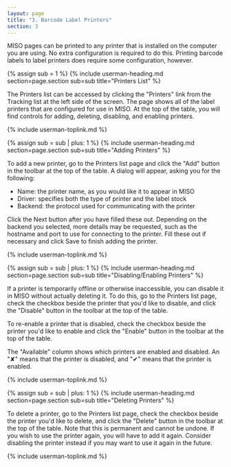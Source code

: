 ```yaml
---
layout: page
title: "3. Barcode Label Printers"
section: 3
---
```


MISO pages can be printed to any printer that is installed on the computer you are using. No extra configuration is
required to do this. Printing barcode labels to label printers does require some configuration, however.



{% assign sub = 1 %}
{% include userman-heading.md section=page.section sub=sub title="Printers List" %}

The Printers list can be accessed by clicking the "Printers" link from the Tracking list at the left side of the
screen. The page shows all of the label printers that are configured for use in MISO. At the top of the table, you will
find controls for adding, deleting, disabling, and enabling printers.

{% include userman-toplink.md %}



{% assign sub = sub | plus: 1 %}
{% include userman-heading.md section=page.section sub=sub title="Adding Printers" %}

To add a new printer, go to the Printers list page and click the "Add" button in the toolbar at the top of the table.
A dialog will appear, asking you for the following:

* Name: the printer name, as you would like it to appear in MISO
* Driver: specifies both the type of printer and the label stock
* Backend: the protocol used for communicating with the printer

Click the Next button after you have filled these out. Depending on the backend you selected, more details may be
requested, such as the hostname and port to use for connecting to the printer. Fill these out if necessary and click
Save to finish adding the printer.

{% include userman-toplink.md %}



{% assign sub = sub | plus: 1 %}
{% include userman-heading.md section=page.section sub=sub title="Disabling/Enabling Printers" %}

If a printer is temporarily offline or otherwise inaccessible, you can disable it in MISO without actually deleting it.
To do this, go to the Printers list page, check the checkbox beside the printer that you'd like to disable, and click
the "Disable" button in the toolbar at the top of the table.

To re-enable a printer that is disabled, check the checkbox beside the printer you'd like to enable and click the
"Enable" button in the toolbar at the top of the table.

The "Available" column shows which printers are enabled and disabled. An "✘" means that the printer is disabled, and 
"✔" means that the printer is enabled.

{% include userman-toplink.md %}



{% assign sub = sub | plus: 1 %}
{% include userman-heading.md section=page.section sub=sub title="Deleting Printers" %}

To delete a printer, go to the Printers list page, check the checkbox beside the printer you'd like to delete, and
click the "Delete" button in the toolbar at the top of the table. Note that this is permanent and cannot be undone. If
you wish to use the printer again, you will have to add it again. Consider disabling the printer instead if you may
want to use it again in the future.

{% include userman-toplink.md %}


